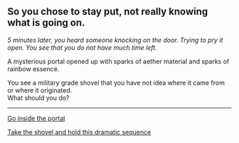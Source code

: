 ## So you chose to stay put, not really knowing what is going on.

_5 minutes later, you heard someone knocking on the door. Trying to pry it open. You see that you do not have much time left._  

A mysterious portal opened up with sparks of aether material and sparks of rainbow essence.  

You see a military grade shovel that you have not idea where it came from or where it originated.  
What should you do?  

---  

[Go inside the portal]()

[Take the shovel and hold this dramatic sequence](taking-the-shovel.md)
